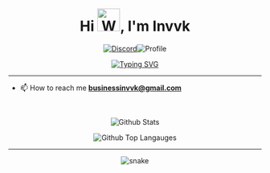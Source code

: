 <h1 align="center">Hi <img src="https://raw.githubusercontent.com/nixin72/nixin72/master/wave.gif" 
         alt="Waving hand animated gif"
         height="45"
         width="45" />, I'm Invvk</h1>

<div align="center">
 
[![Discord](https://discordapp.com/api/guilds/892834164448063489/widget.png?style=shield)](https://discord.gg/xcFJvXYsnD)![Profile](https://komarev.com/ghpvc/?username=Invvk&label=Profile%20views&color=0e75b6&style=flat)

[![Typing SVG](https://readme-typing-svg.herokuapp.com?color=%23FB8C00&center=true&vCenter=true&lines=SWE+Student;Java+Developer;Web+development+enthusiast;Learning+ReactJS)](https://git.io/typing-svg)
         
</div>

---

- 📫 How to reach me **businessinvvk@gmail.com**
<br>

<div align="center">

![Github Stats](https://github-readme-stats.vercel.app/api?username=Invvk&bg_color=0D1117&icon_color=fb8c00&show_icons=true&theme=dark)

![Github Top Langauges](https://github-readme-stats.vercel.app/api/top-langs/?username=Invvk&layout=compact&theme=dark&bg_color=0D1117)

---
<img src="https://raw.githubusercontent.com/invvk/invvk/output/github-contribution-grid-snake.svg" alt="snake">

</div>
